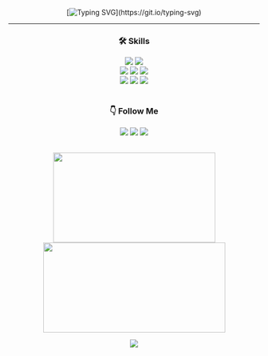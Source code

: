 <div align='center'>

[![Typing SVG](https://readme-typing-svg.demolab.com?font=Lora&weight=500&size=30&pause=1000&color=F7F7F7FF&center=true&vCenter=true&width=435&lines=Welcome+to+my+Github!)](https://git.io/typing-svg)

</div>

---

<div align='center'>
     
### 🛠 Skills 
<img src="https://img.shields.io/badge/Python-3776AB?style=flat&logo=Python&logoColor=white" />
<img src="https://img.shields.io/badge/MySQL-4479A1?style=flat&logo=MySQL&logoColor=white" />

<br/>
<img src="https://img.shields.io/badge/PyTorch-EE4C2C?style=flat&logo=PyTorch&logoColor=white" />
<img src="https://img.shields.io/badge/Scikit Learn-F7931E?style=flat&logo=scikit-learn&logoColor=white" />
<img src="https://img.shields.io/badge/OpenCV-5C3EE8?style=flat&logo=OpenCV&logoColor=white" />

<br/>
<img src="https://img.shields.io/badge/Jupyter-F37626?style=flat&logo=Jupyter&logoColor=white" />
<img src="https://img.shields.io/badge/Google Colab-F9AB00?style=flat&logo=GoogleColab&logoColor=white" />
<img src="https://img.shields.io/badge/Linux-FCC624?style=flat&logo=Linux&logoColor=white" />

<br/>  
<br/>

### 👇 Follow Me
<a href="https://hwan-data.tistory.com/"><img src="https://img.shields.io/badge/Blog-d14836?style=flat-square&logo=Tistory&logoColor=white&link=https://hwan-data.tistory.com/"/></a>
 <a href="mailto:tim185664@gmail.com"><img src="https://img.shields.io/badge/Gmail-58ACFA?style=flat-square&logo=Gmail&logoColor=white&link=tim185664@gmail.com"/></a>
<a href="https://www.instagram.com/hwanin99/"><img src="https://img.shields.io/badge/Instagram-FF0080?style=flat-square&logo=Instagram&logoColor=white&link=https://www.instagram.com/hwanin99/"/></a>  

<br/>

<div align="center">
  <img src="https://github-readme-stats.vercel.app/api/top-langs/?username=hwanin99&layout=compact&theme=dark" height="180" width="325"/>
  <img src="https://github-readme-stats.vercel.app/api?username=hwanin99&show_icons=true&theme=dark" height="180" width="365"/>
</div>

![](https://github-profile-summary-cards.vercel.app/api/cards/profile-details?username=hwanin99&theme=apprentice)  

</div>
